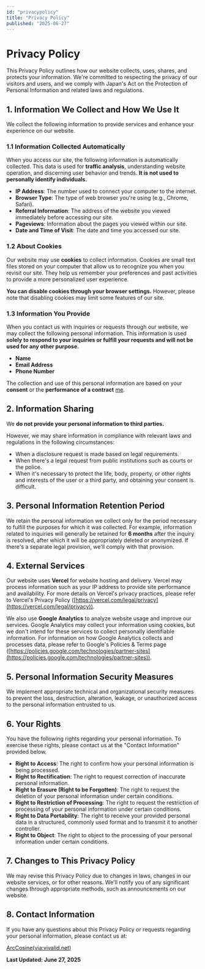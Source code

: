 ```yaml
---
id: "privacypolicy"
title: "Privacy Policy"
published: "2025-06-27"
---
```


# Privacy Policy

This Privacy Policy outlines how our website collects, uses, shares, and protects your information. We're committed to respecting the privacy of our visitors and users, and we comply with Japan's Act on the Protection of Personal Information and related laws and regulations.

## 1. Information We Collect and How We Use It

We collect the following information to provide services and enhance your experience on our website.

### 1.1 Information Collected Automatically

When you access our site, the following information is automatically collected. This data is used for **traffic analysis**, understanding website operation, and discerning user behavior and trends. **It is not used to personally identify individuals.**

-   **IP Address**: The number used to connect your computer to the internet.
-   **Browser Type**: The type of web browser you're using (e.g., Chrome, Safari).
-   **Referral Information**: The address of the website you viewed immediately before accessing our site.
-   **Pageviews**: Information about the pages you viewed within our site.
-   **Date and Time of Visit**: The date and time you accessed our site.

### 1.2 About Cookies

Our website may use **cookies** to collect information. Cookies are small text files stored on your computer that allow us to recognize you when you revisit our site. They help us remember your preferences and past activities to provide a more personalized user experience.

**You can disable cookies through your browser settings.** However, please note that disabling cookies may limit some features of our site.

### 1.3 Information You Provide

When you contact us with inquiries or requests through our website, we may collect the following personal information. This information is used **solely to respond to your inquiries or fulfill your requests and will not be used for any other purpose.**

-   **Name**
-   **Email Address**
-   **Phone Number**

The collection and use of this personal information are based on your **consent** or the **performance of a contract** [me](https://social.vivaldi.net/@ArcCosine).

## 2. Information Sharing

We **do not provide your personal information to third parties.**

However, we may share information in compliance with relevant laws and regulations in the following circumstances:

-   When a disclosure request is made based on legal requirements.
-   When there's a legal request from public institutions such as courts or the police.
-   When it's necessary to protect the life, body, property, or other rights and interests of the user or a third party, and obtaining your consent is difficult.

## 3. Personal Information Retention Period

We retain the personal information we collect only for the period necessary to fulfill the purposes for which it was collected. For example, information related to inquiries will generally be retained for **6 months** after the inquiry is resolved, after which it will be appropriately deleted or anonymized. If there's a separate legal provision, we'll comply with that provision.

## 4. External Services

Our website uses **Vercel** for website hosting and delivery. Vercel may process information such as your IP address to provide site performance and availability. For more details on Vercel's privacy practices, please refer to Vercel's Privacy Policy ([https://vercel.com/legal/privacy](https://vercel.com/legal/privacy)).

We also use **Google Analytics** to analyze website usage and improve our services. Google Analytics may collect your information using cookies, but we don't intend for these services to collect personally identifiable information. For information on how Google Analytics collects and processes data, please refer to Google's Policies & Terms page ([https://policies.google.com/technologies/partner-sites](https://policies.google.com/technologies/partner-sites)).

## 5. Personal Information Security Measures

We implement appropriate technical and organizational security measures to prevent the loss, destruction, alteration, leakage, or unauthorized access to the personal information entrusted to us.

## 6. Your Rights

You have the following rights regarding your personal information. To exercise these rights, please contact us at the "Contact Information" provided below.

-   **Right to Access**: The right to confirm how your personal information is being processed.
-   **Right to Rectification**: The right to request correction of inaccurate personal information.
-   **Right to Erasure (Right to be Forgotten)**: The right to request the deletion of your personal information under certain conditions.
-   **Right to Restriction of Processing**: The right to request the restriction of processing of your personal information under certain conditions.
-   **Right to Data Portability**: The right to receive your provided personal data in a structured, commonly used format and to transmit it to another controller.
-   **Right to Object**: The right to object to the processing of your personal information under certain conditions.

## 7. Changes to This Privacy Policy

We may revise this Privacy Policy due to changes in laws, changes in our website services, or for other reasons. We'll notify you of any significant changes through appropriate methods, such as announcements on our website.

## 8. Contact Information

If you have any questions about this Privacy Policy or requests regarding your personal information, please contact us at:

[ArcCosine(via:vivalid.net)](https://social.vivaldi.net/@ArcCosine)

**Last Updated: June 27, 2025**
